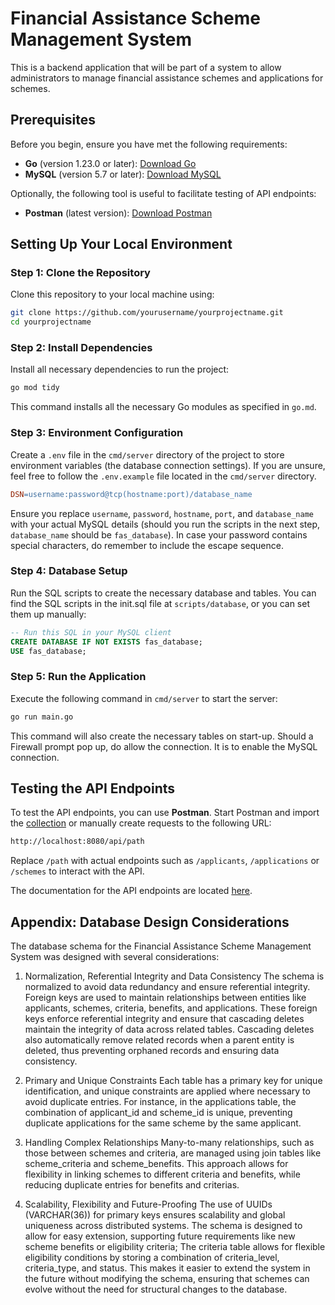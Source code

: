 # Financial Assistance Scheme Management System

This is a backend application that will be part of a system to allow administrators to manage financial assistance schemes and applications for schemes.

## Prerequisites

Before you begin, ensure you have met the following requirements:

- **Go** (version 1.23.0 or later): [Download Go](https://golang.org/dl/)
- **MySQL** (version 5.7 or later): [Download MySQL](https://dev.mysql.com/downloads/mysql/)

Optionally, the following tool is useful to facilitate testing of API endpoints:


- **Postman** (latest version): [Download Postman](https://www.postman.com/downloads/)

## Setting Up Your Local Environment

### Step 1: Clone the Repository

Clone this repository to your local machine using:

```bash
git clone https://github.com/yourusername/yourprojectname.git
cd yourprojectname
```

### Step 2: Install Dependencies

Install all necessary dependencies to run the project:

```bash
go mod tidy
```

This command installs all the necessary Go modules as specified in `go.md`.

### Step 3: Environment Configuration

Create a `.env` file in the `cmd/server` directory of the project to store environment variables (the database connection settings). If you are unsure, feel free to follow the `.env.example` file located in the `cmd/server` directory.

```makefile
DSN=username:password@tcp(hostname:port)/database_name
```

Ensure you replace `username`, `password`, `hostname`, `port`, and `database_name` with your actual MySQL details (should you run the scripts in the next step, `database_name` should be `fas_database`). In case your password contains special characters, do remember to include the escape sequence.

### Step 4: Database Setup

Run the SQL scripts to create the necessary database and tables. You can find the SQL scripts in the init.sql file at `scripts/database`, or you can set them up manually:

```sql
-- Run this SQL in your MySQL client
CREATE DATABASE IF NOT EXISTS fas_database;
USE fas_database;
```

### Step 5: Run the Application

Execute the following command in `cmd/server` to start the server:

```bash
go run main.go
```

This command will also create the necessary tables on start-up. Should a Firewall prompt pop up, do allow the connection. It is to enable the MySQL connection.

## Testing the API Endpoints

To test the API endpoints, you can use **Postman**. Start Postman and import the [collection](https://documenter.getpostman.com/view/38191594/2sAXjRWVTM#fa66d61e-4de5-4ec6-a4b8-dbcbc8727466) or manually create requests to the following URL:


```bash
http://localhost:8080/api/path
```

Replace `/path` with actual endpoints such as `/applicants`, `/applications` or `/schemes` to interact with the API.

The documentation for the API endpoints are located [here](https://documenter.getpostman.com/view/38191594/2sAXjRWVTM#fa66d61e-4de5-4ec6-a4b8-dbcbc8727466).

## Appendix: Database Design Considerations
The database schema for the Financial Assistance Scheme Management System was designed with several considerations:

1. Normalization, Referential Integrity and Data Consistency
The schema is normalized to avoid data redundancy and ensure referential integrity. Foreign keys are used to maintain relationships between entities like applicants, schemes, criteria, benefits, and applications. These foreign keys enforce referential integrity and ensure that cascading deletes maintain the integrity of data across related tables. Cascading deletes also automatically remove related records when a parent entity is deleted, thus preventing orphaned records and ensuring data consistency. 

2. Primary and Unique Constraints
Each table has a primary key for unique identification, and unique constraints are applied where necessary to avoid duplicate entries. For instance, in the applications table, the combination of applicant_id and scheme_id is unique, preventing duplicate applications for the same scheme by the same applicant.

3. Handling Complex Relationships
Many-to-many relationships, such as those between schemes and criteria, are managed using join tables like scheme_criteria and scheme_benefits. This approach allows for flexibility in linking schemes to different criteria and benefits, while reducing duplicate entries for benefits and criterias.

4. Scalability, Flexibility and Future-Proofing
The use of UUIDs (VARCHAR(36)) for primary keys ensures scalability and global uniqueness across distributed systems. The schema is designed to allow for easy extension, supporting future requirements like new scheme benefits or eligibility criteria; The criteria table allows for flexible eligibility conditions by storing a combination of criteria_level, criteria_type, and status. This makes it easier to extend the system in the future without modifying the schema, ensuring that schemes can evolve without the need for structural changes to the database.
